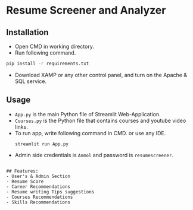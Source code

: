 # Resume Screener and Analyzer


## Installation

- Open CMD in working directory.
- Run following command.

```bash
pip install -r requirements.txt
```
- Download XAMP or any other control panel, and turn on the Apache & SQL service.
## Usage

- `App.py` is the main Python file of Streamlit Web-Application. 
- `Courses.py` is the Python file that contains courses and youtube video links.
- To run app, write following command in CMD. or use any IDE.
  ```
  streamlit run App.py
- Admin side credentials is `Anmol` and password is `resumescreener`. 
```

## Features:
- User's & Admin Section
- Resume Score
- Career Recommendations
- Resume writing Tips suggestions
- Courses Recommendations
- Skills Recommendations


